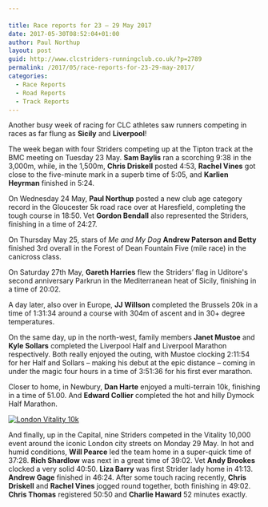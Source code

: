 ```yaml
---

title: Race reports for 23 – 29 May 2017
date: 2017-05-30T08:52:04+01:00
author: Paul Northup
layout: post
guid: http://www.clcstriders-runningclub.co.uk/?p=2789
permalink: /2017/05/race-reports-for-23-29-may-2017/
categories:
  - Race Reports
  - Road Reports
  - Track Reports
---
```

Another busy week of racing for CLC athletes saw runners competing in races as far flung as **Sicily** and **Liverpool**!

The week began with four Striders competing up at the Tipton track at the BMC meeting on Tuesday 23 May. **Sam Baylis** ran a scorching 9:38 in the 3,000m, while, in the 1,500m, **Chris Driskell** posted 4:53, **Rachel Vines** got close to the five-minute mark in a superb time of 5:05, and **Karlien Heyrman** finished in 5:24.

On Wednesday 24 May, **Paul Northup** posted a new club age category record in the Gloucester 5k road race over at Haresfield, completing the tough course in 18:50. Vet **Gordon Bendall** also represented the Striders, finishing in a time of 24:27.

On Thursday May 25, stars of _Me and My Dog_ **Andrew Paterson and Betty** finished 3rd overall in the Forest of Dean Fountain Five (mile race) in the canicross class.

On Saturday 27th May, **Gareth Harries** flew the Striders’ flag in Uditore's second anniversary Parkrun in the Mediterranean heat of Sicily, finishing in a time of 20:02.

A day later, also over in Europe, **JJ Willson** completed the Brussels 20k in a time of 1:31:34 around a course with 304m of ascent and in 30+ degree temperatures.

On the same day, up in the north-west, family members **Janet Mustoe** and **Kyle Sollars** completed the Liverpool Half and Liverpool Marathon respectively. Both really enjoyed the outing, with Mustoe clocking 2:11:54 for her Half and Sollars – making his debut at the epic distance – coming in under the magic four hours in a time of 3:51:36 for his first ever marathon.

Closer to home, in Newbury, **Dan Harte** enjoyed a multi-terrain 10k, finishing in a time of 51.00. And **Edward Collier** completed the hot and hilly Dymock Half Marathon.

[<img class="alignnone size-medium wp-image-2791" src="/Images/2017/05/London-Vitality-10k-300x169.jpg" alt="London Vitality 10k" width="300" height="169" srcset="/Images/2017/05/London-Vitality-10k-300x169.jpg 300w, /Images/2017/05/London-Vitality-10k-768x432.jpg 768w, /Images/2017/05/London-Vitality-10k-1024x576.jpg 1024w, /Images/2017/05/London-Vitality-10k.jpg 1328w" sizes="(max-width: 300px) 100vw, 300px" />](/Images/2017/05/London-Vitality-10k.jpg)

And finally, up in the Capital, nine Striders competed in the Vitality 10,000 event around the iconic London city streets on Monday 29 May. In hot and humid conditions, **Will Pearce** led the team home in a super-quick time of 37:28. **Rich Shardlow** was next in a great time of 39:02. Vet **Andy Brookes** clocked a very solid 40:50. **Liza Barry** was first Strider lady home in 41:13. **Andrew Gage** finished in 46:24. After some touch racing recently, **Chris Driskell** and **Rachel Vines** jogged round together, both finishing in 49:02. **Chris Thomas** registered 50:50 and **Charlie Haward** 52 minutes exactly.